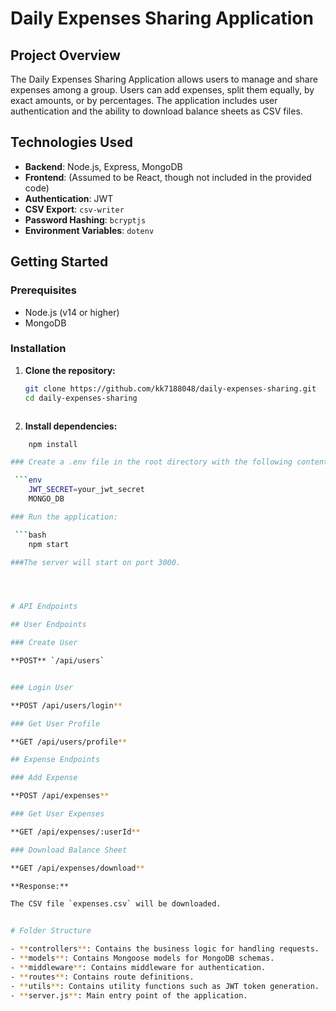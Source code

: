 # Daily Expenses Sharing Application

## Project Overview

The Daily Expenses Sharing Application allows users to manage and share expenses among a group. Users can add expenses, split them equally, by exact amounts, or by percentages. The application includes user authentication and the ability to download balance sheets as CSV files.

## Technologies Used

- **Backend**: Node.js, Express, MongoDB
- **Frontend**: (Assumed to be React, though not included in the provided code)
- **Authentication**: JWT
- **CSV Export**: `csv-writer`
- **Password Hashing**: `bcryptjs`
- **Environment Variables**: `dotenv`

## Getting Started

### Prerequisites

- Node.js (v14 or higher)
- MongoDB

### Installation

1. **Clone the repository:**

   ```bash
   git clone https://github.com/kk7188048/daily-expenses-sharing.git
   cd daily-expenses-sharing



2. **Install dependencies:**

  ```bash
      npm install

### Create a .env file in the root directory with the following content:

   ```env
      JWT_SECRET=your_jwt_secret
      MONGO_DB

### Run the application:

   ```bash
      npm start

###The server will start on port 3000.




# API Endpoints

## User Endpoints

### Create User

**POST** `/api/users`


### Login User

**POST /api/users/login**

### Get User Profile

**GET /api/users/profile**

## Expense Endpoints

### Add Expense

**POST /api/expenses**

### Get User Expenses

**GET /api/expenses/:userId**

### Download Balance Sheet

**GET /api/expenses/download**

**Response:**

The CSV file `expenses.csv` will be downloaded.


# Folder Structure

- **controllers**: Contains the business logic for handling requests.
- **models**: Contains Mongoose models for MongoDB schemas.
- **middleware**: Contains middleware for authentication.
- **routes**: Contains route definitions.
- **utils**: Contains utility functions such as JWT token generation.
- **server.js**: Main entry point of the application.

